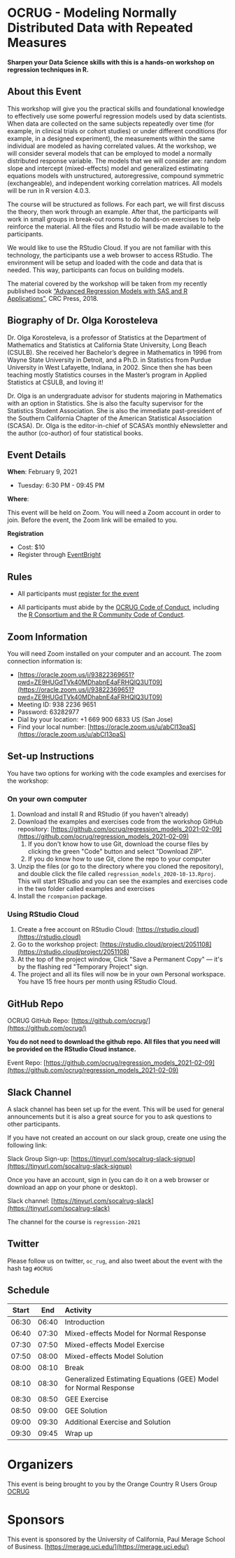 # OCRUG - Modeling Normally Distributed Data with Repeated Measures

**Sharpen your Data Science skills with this is a hands-on workshop on regression techniques in R.**

## About this Event

This workshop will give you the practical skills and foundational knowledge to effectively use some powerful regression models used by data scientists. When data are collected on the same subjects repeatedly over time (for example, in clinical trials or cohort studies) or under different conditions (for example, in a designed experiment), the measurements within the same individual are modeled as having correlated values. At the workshop, we will consider several models that can be employed to model a normally distributed response variable. The models that we will consider are: random slope and intercept (mixed-effects) model and generalized estimating equations models with unstructured, autoregressive, compound symmetric (exchangeable), and independent working correlation matrices. All models will be run in R version 4.0.3. 

The course will be structured as follows. For each part, we will first discuss the theory, then work through an example. After that, the participants will work in small groups in break-out rooms to do hands-on exercises to help reinforce the material. All the files and Rstudio will be made available to the participants. 

We would like to use the RStudio Cloud. If you are not familiar with this technology, the participants use a web browser to access RStudio. The environment will be setup and loaded with the code and data that is needed. This way, participants can focus on building models.

The material covered by the workshop will be taken from my recently published book [“Advanced Regression Models with SAS and R Applications”](https://www.amazon.com/dp/1138049018/), CRC Press, 2018.

## Biography of Dr. Olga Korosteleva

Dr. Olga Korosteleva, is a professor of Statistics at the Department of Mathematics and Statistics at California State University, Long Beach (CSULB). She received her Bachelor’s degree in Mathematics in 1996 from Wayne State University in Detroit, and a Ph.D. in Statistics from Purdue University in West Lafayette, Indiana, in 2002. Since then she has been teaching mostly Statistics courses in the Master’s program in Applied Statistics at CSULB, and loving it!

Dr. Olga is an undergraduate advisor for students majoring in Mathematics with an option in Statistics. She is also the faculty supervisor for the Statistics Student Association. She is also the immediate past-president of the Southern California Chapter of the American Statistical Association (SCASA). Dr. Olga is the editor-in-chief of SCASA’s monthly eNewsletter and the author (co-author) of four statistical books.


## Event Details

**When**: February 9, 2021 

* Tuesday: 6:30 PM - 09:45 PM

**Where**: 

This event will be held on Zoom. You will need a Zoom account in order to join. Before the event, the Zoom link will be emailed to you.

**Registration**

* Cost: $10
* Register through [EventBright](https://www.eventbrite.com/e/ocrug-modeling-normally-distributed-data-with-repeated-measures-tickets-135236340535)

## Rules

* All participants must [register for the event](https://www.eventbrite.com/e/ocrug-modeling-normally-distributed-data-with-repeated-measures-tickets-135236340535)

* All participants must abide by the [OCRUG Code of Conduct](https://github.com/ocrug/advanced_regression/blob/master/code-of-conduct.md), including the [R Consortium and the R Community Code of Conduct](https://wiki.r-consortium.org/view/R_Consortium_and_the_R_Community_Code_of_Conduct).

## Zoom Information

You will need Zoom installed on your computer and an account. The zoom connection information is:
* [https://oracle.zoom.us/j/93822369651?pwd=ZE9HUGdTVk40MDhabnE4aFRHQlQ3UT09](https://oracle.zoom.us/j/93822369651?pwd=ZE9HUGdTVk40MDhabnE4aFRHQlQ3UT09)
* Meeting ID: 938 2236 9651
* Password: 63282977
* Dial by your location: +1 669 900 6833 US (San Jose)
* Find your local number: [https://oracle.zoom.us/u/abCl13paS](https://oracle.zoom.us/u/abCl13paS)

## Set-up Instructions

You have two options for working with the code examples and exercises for the workshop:

### On your own computer
1. Download and install R and RStudio (if you haven't already)
2. Download the examples and exercises code from the workshop GitHub repository: [https://github.com/ocrug/regression_models_2021-02-09](https://github.com/ocrug/regression_models_2021-02-09)
	1. If you don't know how to use Git, download the course files by clicking the green "Code" button and select "Download ZIP".
	2. If you do know how to use Git, clone the repo to your computer
3. Unzip the files (or go to the directory where you cloned the repository), and double click the file called `regression_models_2020-10-13.Rproj`.  This will start RStudio and you can see the examples and exercises code in the two folder called examples and exercises
4. Install the `rcompanion` package.

### Using RStudio Cloud
1. Create a free account on RStudio Cloud: [https://rstudio.cloud](https://rstudio.cloud)
2. Go to the workshop project: [https://rstudio.cloud/project/2051108](https://rstudio.cloud/project/2051108)
3. At the top of the project window, Click "Save a Permanent Copy" — it's by the flashing red "Temporary Project" sign.
4. The project and all its files will now be in your own Personal workspace.  You have 15 free hours per month using RStudio Cloud.

## GitHub Repo

OCRUG GitHub Repo: [https://github.com/ocrug/](https://github.com/ocrug/)

**You do not need to download the github repo. All files that you need will be provided on the RStudio Cloud instance.**

Event Repo: [https://github.com/ocrug/regression_models_2021-02-09](https://github.com/ocrug/regression_models_2021-02-09)

## Slack Channel

A slack channel has been set up for the event. This will be used for general announcements but it is also a great source for you to ask questions to other participants.

If you have not created an account on our slack group, create one using the following link:

Slack Group Sign-up: [https://tinyurl.com/socalrug-slack-signup](https://tinyurl.com/socalrug-slack-signup)

Once you have an account, sign in (you can do it on a web browser or download an app on your phone or desktop).

Slack channel: [https://tinyurl.com/socalrug-slack](https://tinyurl.com/socalrug-slack)

The channel for the course is `regression-2021`

## Twitter

Please follow us on twitter, `oc_rug`, and also tweet about the event with the hash tag `#OCRUG`

## Schedule

|Start|End  |Activity|
|:---:|:---:|:------|
|06:30|06:40|Introduction|
|06:40|07:30|Mixed-effects Model for Normal Response|
|07:30|07:50|Mixed-effects Model Exercise|
|07:50|08:00|Mixed-effects Model Solution|
|08:00|08:10|Break|
|08:10|08:30|Generalized Estimating Equations (GEE) Model for Normal Response|
|08:30|08:50|GEE Exercise|
|08:50|09:00|GEE Solution|
|09:00|09:30|Additional Exercise and Solution|
|09:30|09:45|Wrap up|

# Organizers
This event is being brought to you by the Orange Country R Users Group [OCRUG](https://www.meetup.com/OC-RUG/)

# Sponsors
This event is sponsored by the University of California, Paul Merage School of Business. [https://merage.uci.edu/](https://merage.uci.edu/)
